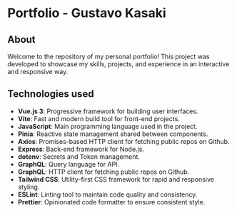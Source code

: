 # Portfolio - Gustavo Kasaki

## About

Welcome to the repository of my personal portfolio! This project was developed to showcase my skills, projects, and experience in an interactive and responsive way.

## Technologies used

- **Vue.js 3**: Progressive framework for building user interfaces.
- **Vite**: Fast and modern build tool for front-end projects.
- **JavaScript**: Main programming language used in the project.
- **Pinia**: Reactive state management shared between components.
- **Axios**: Promises-based HTTP client for fetching public repos on Github.
- **Express**: Back-end framework for Node.js.
- **dotenv**: Secrets and Token management.
- **GraphQL**: Query language for API.
- **GraphQL**: HTTP client for fetching public repos on Github.
- **Tailwind CSS**: Utility-first CSS framework for rapid and responsive styling.
- **ESLint**: Linting tool to maintain code quality and consistency.
- **Prettier**: Opinionated code formatter to ensure consistent style.
